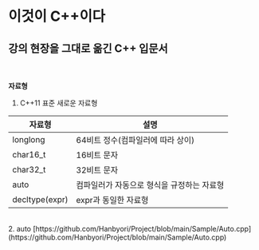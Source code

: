 # 이것이 C++이다
## 강의 현장을 그대로 옮긴 C++ 입문서
<br/><br/>
**자료형**
1. C++11 표준 새로운 자료형

자료형 | 설명
------------ | -------------
longlong | 64비트 정수(컴파일러에 따라 상이)
char16_t | 16비트 문자
char32_t | 32비트 문자
auto | 컴파일러가 자동으로 형식을 규정하는 자료형
decltype(expr) | expr과 동일한 자료형
<br/>
2. auto
[https://github.com/Hanbyori/Project/blob/main/Sample/Auto.cpp](https://github.com/Hanbyori/Project/blob/main/Sample/Auto.cpp)
